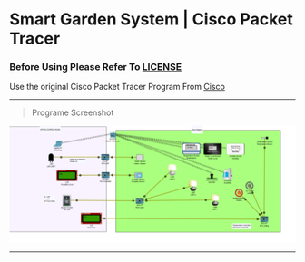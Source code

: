 # Smart Garden System | Cisco Packet Tracer 

### Before Using Please Refer To [LICENSE](https://github.com/CompuSalle/Smart-Garden/blob/main/LICENSE)

Use the original Cisco Packet Tracer Program From [Cisco](https://www.netacad.com/courses/packet-tracer)

------------------------------------------------------

>Programe Screenshot

![Screenshot](https://github.com/CompuSalle/Smart-Garden/blob/main/Project_Screenshot.png)

----------------------------------------------


